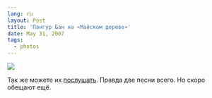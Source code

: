 ```yaml
---
lang: ru
layout: Post
title: 'Пангур Бан на «Майском дереве»'
date: May 31, 2007
tags:
  - photos
---
```


![](/images/blog/Sapegin-Artem-20D-2007-05-26-350-5054.jpg)

Так же можете их [послушать](http://realmusic.ru/pangurban "Музыка Пангур Бан"). Правда две песни всего. Но скоро обещают ещё.
